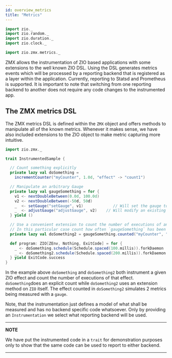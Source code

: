 ```yaml
---
id: overview_metrics
title: "Metrics"
---
```

```scala
import zio._
import zio.random._
import zio.duration._
import zio.clock._

import zio.zmx.metrics._
```
ZMX allows the instrumentation of ZIO based applications with some extensions to the well known ZIO DSL. Using the DSL generates metrics events which will be processed 
by a reporting backend that is registered as a layer within the application. Currently, reporting to Statsd and Prometheus is supported. It is important to note that 
switching from one reporting backend to another does not require any code changes to the instrumented app. 

## The ZMX metrics DSL 

The ZMX metrics DSL is defined within the `ZMX` object and offers methods to manipulate all of the known metrics. Whenever it makes sense, we have also included 
extensions to the ZIO object to make metric capturing more intuitive.

```scala
import zio.zmx._

trait InstrumentedSample {

  // Count something explicitly
  private lazy val doSomething =
    incrementCounter("myCounter", 1.0d, "effect" -> "count1")

  // Manipulate an arbitrary Gauge
  private lazy val gaugeSomething = for {
    v1 <- nextDoubleBetween(0.0d, 100.0d)
    v2 <- nextDoubleBetween(-50d, 50d)
    _  <- setGauge("setGauge", v1)             // Will set the gauge to an absolute value 
    _  <- adjustGauge("adjustGauge", v2)    // Will modify an existing gauge using the observed value as delta
  } yield ()

  // Use a convenient extension to count the number of executions of an effect
  // In this particular case count how often `gaugeSomething` has been set
  private lazy val doSomething2 = gaugeSomething.counted("myCounter", "effect" -> "count2")

  def program: ZIO[ZEnv, Nothing, ExitCode] = for {
    _ <- doSomething.schedule(Schedule.spaced(100.millis)).forkDaemon
    _ <- doSomething2.schedule(Schedule.spaced(200.millis)).forkDaemon
  } yield ExitCode.success
}
```

In the example above `doSomething` and `doSomething2` both instrument a given ZIO effect and count the number of executions of that effect. 
`doSomething`does an explicit count while `doSomething2` uses an extension method on `ZIO` itself. The effect counted in `doSomething2`
simulates 2 metrics being measured with a `gauge`. 

Note, that the instrumentation just defines a model of what shall be measured and has no backend specific code whatsoever. Only by providing 
an `Instrumentation` we select what reporting backend will be used. 

---
**NOTE**

We have put the instrumented code in a `trait` for demonstration purposes only to show that the same code can be used to report to 
either backend.

---

